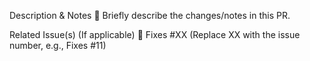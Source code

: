 Description & Notes
📝 Briefly describe the changes/notes in this PR.

Related Issue(s) (If applicable)
🔗 Fixes #XX (Replace XX with the issue number, e.g., Fixes #11)